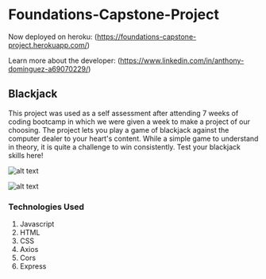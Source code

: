 # Foundations-Capstone-Project

Now deployed on heroku: (https://foundations-capstone-project.herokuapp.com/)

Learn more about the developer: (https://www.linkedin.com/in/anthony-dominguez-a69070229/)

## Blackjack
This project was used as a self assessment after attending 7 weeks of coding bootcamp in which we were given a week to make a project of our choosing. The project lets you play a game of blackjack against the computer dealer to your heart's content. While a simple game to understand in theory, it is quite a challenge to win consistently. Test your blackjack skills here!

![alt text](https://github.com/adominguez15722/Foundations-Capstone-Project/tree/main/public/images/homepage_screenshot.jpg "Landing Page Screenshot")

![alt text](https://github.com/adominguez15722/Foundations-Capstone-Project/tree/main/public/images/gameplay_screenshot.jpg "Game Page Screenshot")

### Technologies Used
1. Javascript
2. HTML
3. CSS
4. Axios
5. Cors
6. Express

